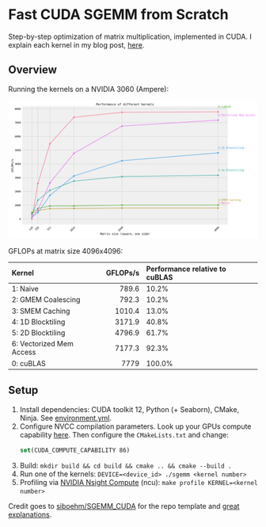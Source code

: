 # Fast CUDA SGEMM from Scratch

Step-by-step optimization of matrix multiplication, implemented in CUDA.
I explain each kernel in my blog post, [here](https://austinw.bearblog.dev/optimizing-matmul-kernel/). 

## Overview

Running the kernels on a NVIDIA 3060 (Ampere):

![](benchmark_results.png)

GFLOPs at matrix size 4096x4096:
<!-- benchmark_results -->
| Kernel                   |   GFLOPs/s | Performance relative to cuBLAS   |
|:-------------------------|-----------:|:---------------------------------|
| 1: Naive                 |      789.6 | 10.2%                            |
| 2: GMEM Coalescing       |      792.3 | 10.2%                            |
| 3: SMEM Caching          |     1010.4 | 13.0%                            |
| 4: 1D Blocktiling        |     3171.9 | 40.8%                            |
| 5: 2D Blocktiling        |     4796.9 | 61.7%                            |
| 6: Vectorized Mem Access |     7177.3 | 92.3%                            |
| 0: cuBLAS                |     7779   | 100.0%                           |
<!-- benchmark_results -->

## Setup

1. Install dependencies: CUDA toolkit 12, Python (+ Seaborn), CMake, Ninja. See [environment.yml](environment.yml).
1. Configure NVCC compilation parameters. Look up your GPUs compute
   capability [here](https://developer.nvidia.com/cuda-gpus). Then configure the `CMakeLists.txt` and change:
    ```cmake
    set(CUDA_COMPUTE_CAPABILITY 86)
    ```
1. Build: `mkdir build && cd build && cmake .. && cmake --build .`
1. Run one of the kernels: `DEVICE=<device_id> ./sgemm <kernel number>`
1. Profiling via [NVIDIA Nsight Compute](https://developer.nvidia.com/nsight-compute) (ncu): `make profile KERNEL=<kernel number>`

Credit goes to [siboehm/SGEMM_CUDA](https://github.com/siboehm/SGEMM_CUDA) for the repo template and [great explanations](https://siboehm.com/articles/22/CUDA-MMM).
